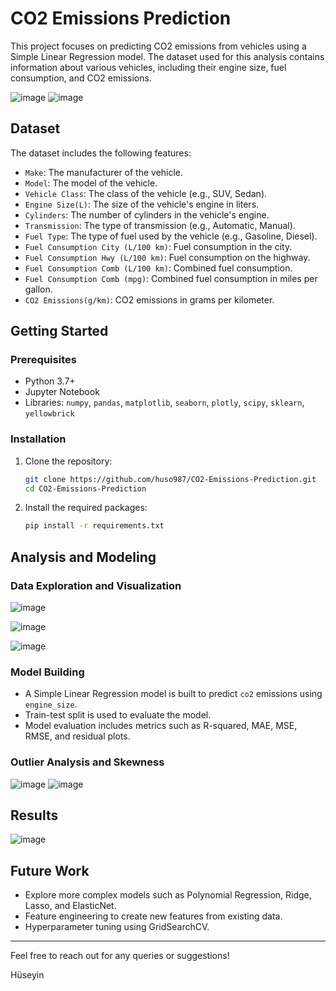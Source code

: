 # CO2 Emissions Prediction

This project focuses on predicting CO2 emissions from vehicles using a Simple Linear Regression model. The dataset used for this analysis contains information about various vehicles, including their engine size, fuel consumption, and CO2 emissions.


![image](https://github.com/user-attachments/assets/03a0d1e3-2e3f-4157-b7a8-9150e8ddeb6c)  ![image](https://github.com/user-attachments/assets/09b59b2b-cbdf-45b0-bd5d-5ca0e4e37c3f)




## Dataset

The dataset includes the following features:
- `Make`: The manufacturer of the vehicle.
- `Model`: The model of the vehicle.
- `Vehicle Class`: The class of the vehicle (e.g., SUV, Sedan).
- `Engine Size(L)`: The size of the vehicle's engine in liters.
- `Cylinders`: The number of cylinders in the vehicle's engine.
- `Transmission`: The type of transmission (e.g., Automatic, Manual).
- `Fuel Type`: The type of fuel used by the vehicle (e.g., Gasoline, Diesel).
- `Fuel Consumption City (L/100 km)`: Fuel consumption in the city.
- `Fuel Consumption Hwy (L/100 km)`: Fuel consumption on the highway.
- `Fuel Consumption Comb (L/100 km)`: Combined fuel consumption.
- `Fuel Consumption Comb (mpg)`: Combined fuel consumption in miles per gallon.
- `CO2 Emissions(g/km)`: CO2 emissions in grams per kilometer.

## Getting Started

### Prerequisites

- Python 3.7+
- Jupyter Notebook
- Libraries: `numpy`, `pandas`, `matplotlib`, `seaborn`, `plotly`, `scipy`, `sklearn`, `yellowbrick`

### Installation

1. Clone the repository:
    ```bash
    git clone https://github.com/huso987/CO2-Emissions-Prediction.git
    cd CO2-Emissions-Prediction
    ```

2. Install the required packages:
    ```bash
    pip install -r requirements.txt
    ```

## Analysis and Modeling

### Data Exploration and Visualization

![image](https://github.com/user-attachments/assets/f43a0eb1-1332-4067-b544-d5086838c2b9)

![image](https://github.com/user-attachments/assets/d50346d8-e1ea-444e-9832-c9da97b841fc)

![image](https://github.com/user-attachments/assets/62b0528f-26d9-4bd8-94b0-370d57020bd3)


### Model Building

- A Simple Linear Regression model is built to predict `co2` emissions using `engine_size`.
- Train-test split is used to evaluate the model.
- Model evaluation includes metrics such as R-squared, MAE, MSE, RMSE, and residual plots.

### Outlier Analysis and Skewness

![image](https://github.com/user-attachments/assets/e8d5fab9-0ef8-4efd-8fa7-940944c821a6)                        ![image](https://github.com/user-attachments/assets/a7d8ba05-4169-469c-894d-17137d5bf55e)


## Results

![image](https://github.com/user-attachments/assets/c6fc7cca-9769-44e5-abf2-47d03b032c33)


## Future Work

- Explore more complex models such as Polynomial Regression, Ridge, Lasso, and ElasticNet.
- Feature engineering to create new features from existing data.
- Hyperparameter tuning using GridSearchCV.


---

Feel free to reach out for any queries or suggestions!

Hüseyin
